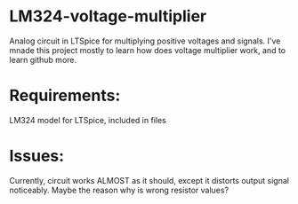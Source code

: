 # LM324-voltage-multiplier
Analog circuit in LTSpice for multiplying positive voltages and signals. I've mnade this project mostly to learn how does voltage multiplier work, and to learn github more.


# Requirements:

LM324 model for LTSpice, included in files


# Issues:

Currently, circuit works ALMOST as it should, except it distorts output signal noticeably. Maybe the reason why is wrong resistor values?
